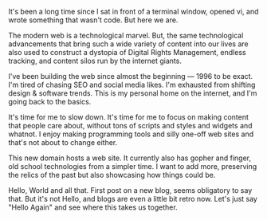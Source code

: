 It's been a long time since I sat in front of a terminal window, opened vi, and wrote something that wasn't code. But here we are.

The modern web is a technological marvel. But, the same technological advancements that bring such a wide variety of content into our lives are also used to construct a dystopia of Digital Rights Management, endless tracking, and content silos run by the internet giants. 

I've been building the web since almost the beginning &mdash; 1996 to be exact. I'm tired of chasing SEO and social media likes. I'm exhausted from shifting design & software trends. This is my personal home on the internet, and I'm going back to the basics.

It's time for me to slow down. It's time for me to focus on making content that people care about, without tons of scripts and styles and widgets and whatnot. I enjoy making programming tools and silly one-off web sites and that's not about to change either.  

This new domain hosts a web site. It currently also has gopher and finger, old school technologies from a simpler time. I want to add more, preserving the relics of the past but also showcasing how things could be.

Hello, World and all that. First post on a new blog, seems obligatory to say that. But it's not Hello, and blogs are even a little bit retro now. Let's just say "Hello Again" and see where this takes us together.
